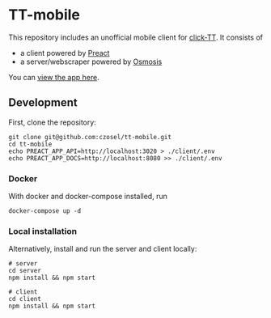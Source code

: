# TT-mobile

This repository includes an unofficial mobile client for [click-TT](http://click-tt.ch/). It consists of

* a client powered by [Preact](preactjs.com)
* a server/webscraper powered by [Osmosis](https://github.com/rchipka/node-osmosis)

You can [view the app here](https://tt-mobile.ch).

## Development

First, clone the repository:

```shell
git clone git@github.com:czosel/tt-mobile.git
cd tt-mobile
echo PREACT_APP_API=http://localhost:3020 > ./client/.env
echo PREACT_APP_DOCS=http://localhost:8080 >> ./client/.env
```

### Docker

With docker and docker-compose installed, run
```shell
docker-compose up -d
```

### Local installation

Alternatively, install and run the server and client locally:

```shell
# server
cd server
npm install && npm start

# client
cd client
npm install && npm start
```

